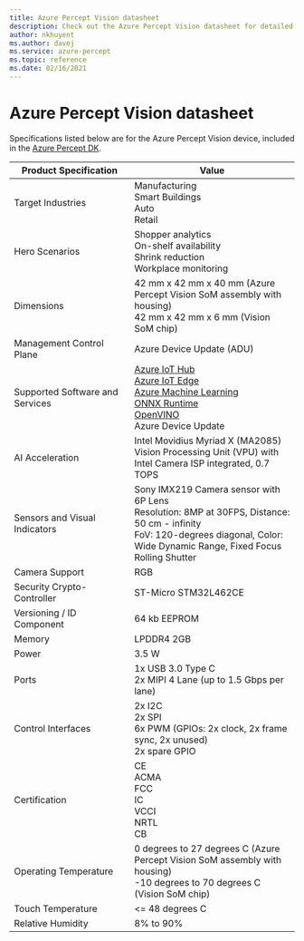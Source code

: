 ```yaml
---
title: Azure Percept Vision datasheet
description: Check out the Azure Percept Vision datasheet for detailed device specifications
author: nkhuyent
ms.author: davej
ms.service: azure-percept
ms.topic: reference
ms.date: 02/16/2021
---
```


# Azure Percept Vision datasheet

Specifications listed below are for the Azure Percept Vision device, included in the [Azure Percept DK](./azure-percept-dk-datasheet.md).

|Product Specification           |Value     |
|--------------------------------|---------------------|
|Target Industries               |Manufacturing <br> Smart Buildings <br> Auto <br> Retail |
|Hero Scenarios                  |Shopper analytics <br> On-shelf availability <br> Shrink reduction <br> Workplace monitoring|
|Dimensions                      |42 mm x 42 mm x 40 mm (Azure Percept Vision SoM assembly with housing) <br> 42 mm x 42 mm x 6 mm (Vision SoM chip)|
|Management Control Plane        |Azure Device Update (ADU)          |
|Supported Software and Services |[Azure IoT Hub](https://azure.microsoft.com/services/iot-hub/) <br> [Azure IoT Edge](https://azure.microsoft.com/services/iot-edge/) <br> [Azure Machine Learning](https://azure.microsoft.com/services/machine-learning/) <br> [ONNX Runtime](https://www.onnxruntime.ai/) <br> [OpenVINO](https://docs.openvinotoolkit.org/latest/index.html) <br> Azure Device Update |
|AI Acceleration                 |Intel Movidius Myriad X (MA2085) Vision Processing Unit (VPU) with Intel Camera ISP integrated, 0.7 TOPS |
|Sensors and Visual Indicators   |Sony IMX219 Camera sensor with 6P Lens<br>Resolution: 8MP at 30FPS, Distance: 50 cm - infinity<br>FoV: 120-degrees diagonal, Color: Wide Dynamic Range, Fixed Focus Rolling Shutter|
|Camera Support                  |RGB |
|Security Crypto-Controller      |ST-Micro STM32L462CE      |
|Versioning / ID Component       |64 kb EEPROM |
|Memory                          |LPDDR4 2GB     |
|Power                           |3.5 W     |
|Ports                           |1x USB 3.0 Type C <br> 2x MIPI 4 Lane (up to 1.5 Gbps per lane)     |
|Control Interfaces              |2x I2C <br> 2x SPI <br> 6x PWM (GPIOs: 2x clock, 2x frame sync, 2x unused) <br> 2x spare GPIO |
|Certification                   |CE <br> ACMA <br> FCC <br> IC <br> VCCI <br> NRTL <br> CB  |
|Operating Temperature           |0 degrees to 27 degrees C (Azure Percept Vision SoM assembly with housing) <br> -10 degrees to 70 degrees C (Vision SoM chip) |
|Touch Temperature               |<= 48 degrees C |
|Relative Humidity               |8% to 90%    |
